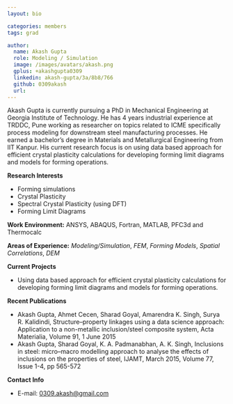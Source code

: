 ```yaml
---
layout: bio

categories: members
tags: grad 

author:
  name: Akash Gupta
  role: Modeling / Simulation 
  image: /images/avatars/akash.png
  gplus: +akashgupta0309
  linkedin: akash-gupta/3a/8b8/766
  github: 0309akash
  url: 
---
```


Akash Gupta is currently pursuing a PhD in Mechanical Engineering at Georgia Institute of Technology. He has 4 years industrial experience at TRDDC, Pune working as researcher on topics related to ICME specifically process modeling for downstream steel manufacturing processes. He earned a bachelor’s degree in Materials and Metallurgical Engineering from IIT Kanpur. His current research focus is on using data based approach for efficient crystal plasticity calculations for developing forming limit diagrams and models for forming operations. 

**Research Interests**

* Forming simulations
* Crystal Plasticity
* Spectral Crystal Plasticity (using DFT)
* Forming Limit Diagrams

**Work Environment:** ANSYS, ABAQUS, Fortran, MATLAB, PFC3d and Thermocalc

**Areas of Experience:** *Modeling/Simulation*, *FEM*, *Forming Models*, *Spatial Correlations*, *DEM*

**Current Projects**

* Using data based approach for efficient crystal plasticity calculations for developing forming limit diagrams and models for forming operations. 

**Recent Publications**

* Akash Gupta, Ahmet Cecen, Sharad Goyal, Amarendra K. Singh, Surya R. Kalidindi, Structure–property linkages using a data science approach: Application to a non-metallic inclusion/steel composite system, Acta Materialia, Volume 91, 1 June 2015
* Akash Gupta, Sharad Goyal, K. A. Padmanabhan, A. K. Singh, Inclusions in steel: micro–macro modelling approach to analyse the effects of inclusions on the properties of steel, IJAMT, March 2015, Volume 77, Issue 1-4, pp 565-572

**Contact Info**

* E-mail: 0309.akash@gmail.com

